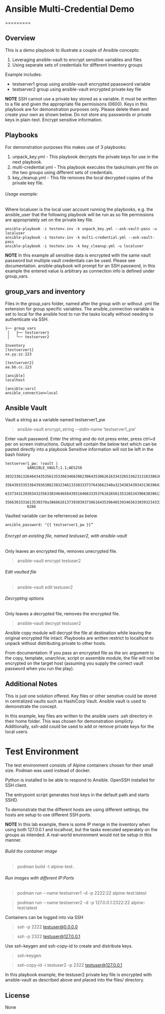 # Ansible Multi-Credential Demo
=========

## Overview
This is a demo playbook to illustrate a couple of Ansible concepts:
1. Leveraging ansible-vault to encrypt sensitive variables and files
2. Using seperate sets of credentials for different inventory groups

Example includes: 
  - testserver1 group using ansible-vault encrypted ppassword variable
  - testserver2 group using ansible-vault encrypted private key file

**NOTE**
SSH cannot use a private key stored as a variable. It must be written to a file and given the appropriate file permisisons (0600).
Keys in this playbook are for demonstration purposes only. Please delete them and create your own as shown below.
Do not store any passwords or private keys in plain-text. Encrypt sensitive information.

## Playbooks
For demonstration purposes this makes use of 3 playbooks:
1. unpack_key.yml - This playbook decrypts the private keys for use in the next playbook. 
2. multi-credential.yml - This playbook executes the tasks/main.yml file on the two groups using different sets of credentials.
3. key_cleanup.yml - This file removes the local decrypted copies of the private key file.

###### Usage example: 
Where localuser is the local user account running the playbooks, e.g. the ansible_user that the following playbook will be run as so file permissions are appropriately set on the private key file. 
```
ansible-playbook -i testenv.inv -k unpack_key.yml --ask-vault-pass -u localuser
ansible-playbook -i testenv.inv -k multi-credential.yml --ask-vault-pass
ansible-playbook -i testenv.inv -k key_cleanup.yml -u localuser
```
**NOTE**
In this example all sensitive data is encrypted with the same vault password but multiple vault credentials can be used. Please see documentation.
ansible-playbook will prompt for an SSH password, in this example the entered value is arbitrary as connection info is defined under group_vars.

## group_vars and inventory

Files in the group_vars folder, named after the group with or without .yml file extension for group specific variables.
The ansible_connection variable is set to local for the ansible host to run the tasks locally without needing to authenticate via SSH.

```
├── group_vars
 │   ├── testserver1
 │   └── testserver2
```

```
Inventory
[testserver1]
xx.yy.zz.123

[testserver2]
aa.bb.cc.123

[ansible]
localhost

[ansible:vars]
ansible_connection=local
```

## Ansible Vault
Vault a string as a variable named testserver1_pw
> ansible-vault encrypt_string --stdin-name ‘testserver1_pw’

Enter vault password. Enter the string and do not press enter, press ctrl+d per on screen instructions.
Output will contain the below text which can be pasted directly into a playbook
Sensitive information will not be left in the bash history

```
testserver1_pw: !vault |
          $ANSIBLE_VAULT;1.1;AES256
          30323361326464343535613533663466396230643530626163343265336231316338626534643033
          3564393335336439363862383234613338333737643662340a323438343934313639643636346635
          63373431393034323563383464656439316466333537616265613532653439663838613634303333
          3566303331613530370a386662613739303937366164353964653934636330393234333066373232
          6266
```

Vaulted variable can be referrenced as below
```
ansible_password: "{{ testserver1_pw }}”
```

###### Encrypt an existing file, named testuser2, with ansible-vault
Only leaves an encrypted file, removes unecrypted file.
> ansible-vault encrypt testuser2

###### Edit vaulted file
> ansible-vault edit testuser2

###### Decrypting options
Only leaves a decrypted file, removes the encrypted file.
> ansible-vault decrypt testuser2

Ansible copy module will decrypt the file at destination while leaving the original encrypted file intact. 
Playbooks are written restrict to localhost to unpack without distributing private to other hosts.

From documentation:
If you pass an encrypted file as the src argument to the copy, template, unarchive, script or assemble module, the file will not be encrypted on the target host (assuming you supply the correct vault password when you run the play).

## Additional Notes
This is just one solution offered. Key files or other senstive could be stored in centralized vaults such as HashiCorp Vault. Ansible vault is used to demonstrate the concept.

In this example, key files are written to the ansible users .ssh directory in their home folder. This was chosen for demonstration simplicty.
Additionally, ssh-add could be used to add or remove private keys for the local users.

# Test Environment
The test environment consists of Alpine containers chosen for their small size. Podman was used instead of docker.

Python is installed to be able to respond to Ansible.
OpenSSH installed for SSH client.

The entrypoint script generates host keys in the default path and starts SSHD.

To demonstrate that the different hosts are using different settings, the hosts are setup to use different SSH ports.

**NOTE**
In this lab example, there is some IP merge in the inventory when using both 127.0.0.1 and localhost, but the tasks executed seperately on the groups as intended. A real-world environment would not be setup in this manner.

###### Build the container image
> podman build -t alpine-test .

###### Run images with different IP:Ports
> podman run --name testserver1 -d -p 2222:22 alpine-test:latest

> podman run --name testserver2 -d -p 127.0.0.1:2322:22 alpine-test:latest

Containers can be logged into via SSH
> ssh -p 2222 testuser@0.0.0.0

> ssh -p 2322 testuser@127.0.0.1

Use ssh-keygen and ssh-copy-id to create and distribute keys.
> ssh-keygen

> ssh-copy-id -i testuser2 -p 2322 testuser@127.0.0.1

In this playbook example, the testuser2 private key file is encrypted with ansible-vault as described above and placed into the files/ directory.

License
-------

None
